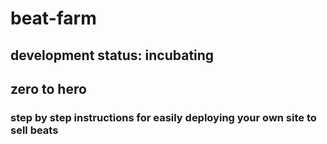 # beat-farm

## development status: incubating

## zero to hero
### step by step instructions for easily deploying your own site to sell beats